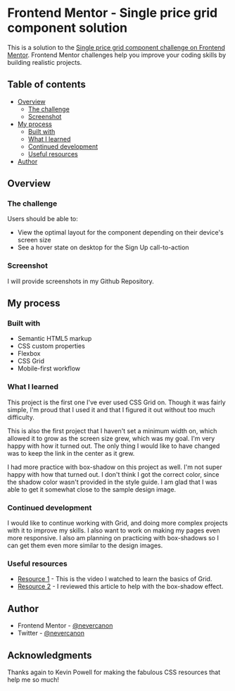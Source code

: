 # Frontend Mentor - Single price grid component solution

This is a solution to the [Single price grid component challenge on Frontend Mentor](https://www.frontendmentor.io/challenges/single-price-grid-component-5ce41129d0ff452fec5abbbc). Frontend Mentor challenges help you improve your coding skills by building realistic projects. 

## Table of contents

- [Overview](#overview)
  - [The challenge](#the-challenge)
  - [Screenshot](#screenshot)
- [My process](#my-process)
  - [Built with](#built-with)
  - [What I learned](#what-i-learned)
  - [Continued development](#continued-development)
  - [Useful resources](#useful-resources)
- [Author](#author)

## Overview

### The challenge

Users should be able to:

- View the optimal layout for the component depending on their device's screen size
- See a hover state on desktop for the Sign Up call-to-action

### Screenshot

I will provide screenshots in my Github Repository.

## My process

### Built with

- Semantic HTML5 markup
- CSS custom properties
- Flexbox
- CSS Grid
- Mobile-first workflow

### What I learned

This project is the first one I've ever used CSS Grid on. Though it was fairly simple, I'm proud that I used it and that I figured it out without too much difficulty. 

This is also the first project that I haven't set a minimum width on, which allowed it to grow as the screen size grew, which was my goal. I'm very happy with how it turned out. The only thing I would like to have changed was to keep the link in the center as it grew. 

I had more practice with box-shadow on this project as well. I'm not super happy with how that turned out. I don't think I got the correct color, since the shadow color wasn't provided in the style guide. I am glad that I was able to get it somewhat close to the sample design image.

### Continued development

I would like to continue working with Grid, and doing more complex projects with it to improve my skills. I also want to work on making my pages even more responsive. I also am planning on practicing with box-shadows so I can get them even more similar to the design images.

### Useful resources

- [Resource 1](https://www.youtube.com/watch?v=rg7Fvvl3taU) - This is the video I watched to learn the basics of Grid. 
- [Resource 2](https://developer.mozilla.org/en-US/docs/Web/CSS/box-shadow) - I reviewed this article to help with the box-shadow effect.

## Author

- Frontend Mentor - [@nevercanon](https://www.frontendmentor.io/profile/nevercanon)
- Twitter - [@nevercanon](https://www.github.com/nevercanon)

## Acknowledgments

Thanks again to Kevin Powell for making the fabulous CSS resources that help me so much!